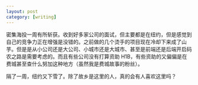 ```yaml
---
layout: post
category: [writing]
---
```


密集海投一周有所斩获。收到好多家公司的面试，但主要都是在纽约，但是感觉到自己的竞争力正在增强是没错的。之前做的几个烫手的项目现在冷却下来成了山芋。但是是从小公司还是大公司、小城市还是大城市、甚至是前端还是后端开启码农之路是需要考虑的。而且有些公司没有打算资助 H1B，有些资助的又偏偏是在费城甚至查什么努加这种地方（虽然我是费城故事的粉丝）。

隔了一周，纽约又下雪了。除了故乡是这里的人，真的会有人喜欢这里吗？
